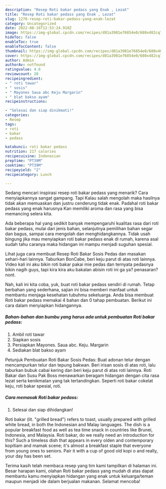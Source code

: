 ```yaml
---
description: "Resep Roti bakar pedass yang Enak , Lezat"
title: "Resep Roti bakar pedass yang Enak , Lezat"
slug: 1270-resep-roti-bakar-pedass-yang-enak-lezat
category: Uncategorized
date: 2022-08-16T12:53:24.910Z
image: https://img-global.cpcdn.com/recipes/d81a3981e76854e0/680x482cq70/roti-bakar-pedass-foto-resep-utama.jpg
hideToc: false
enableToc: true
enableTocContent: false
thumbnail: https://img-global.cpcdn.com/recipes/d81a3981e76854e0/680x482cq70/roti-bakar-pedass-foto-resep-utama.jpg
cover: https://img-global.cpcdn.com/recipes/d81a3981e76854e0/680x482cq70/roti-bakar-pedass-foto-resep-utama.jpg
author: Admin
authorAv: notfound
ratingvalue: 4.6
reviewcount: 20
recipeingredient:
- " roti tawar"
- " sosis"
- " Mayones Saua abc Keju Margarin"
- " blat bakso ayam"
recipeinstructions:

- "Selesai dan siap dinikmati!"
categories:
- Resep
tags:
- roti
- bakar
- pedass

katakunci: roti bakar pedass 
nutrition: 217 calories
recipecuisine: Indonesian
preptime: "PT39M"
cooktime: "PT39M"
recipeyield: "2"
recipecategory: Lunch

---
```



Sedang mencari inspirasi resep roti bakar pedass yang menarik? Cara menyiapkannya sangat gampang. Tapi Kalau salah mengolah maka hasilnya tidak akan memuaskan dan justru cenderung tidak enak. Padahal roti bakar pedass yang enak harusnya Kan memiliki aroma dan rasa yang bisa memancing selera kita.


Ada beberapa hal yang sedikit banyak mempengaruhi kualitas rasa dari roti bakar pedass, mulai dari jenis bahan, selanjutnya pemilihan bahan segar dan bagus, sampai cara mengolah dan menghidangkannya. Tidak usah bingung jika mau menyiapkan roti bakar pedass enak di rumah, karena asal sudah tahu caranya maka hidangan ini mampu menjadi suguhan spesial.

Lihat juga cara membuat Resep Roti Bakar Sosis Pedas dan masakan sehari-hari lainnya. Taburkan BonCabe, beri keju parut di atas roti lainnya. Video kali ini aku bikin roti bakar pakai mie pedas dan ternyata pedasnya bikin nagih guys, tapi kira kira aku bakalan abisin roti ini ga ya? penasaran? nont.


Nah, kali ini kita coba, yuk, buat roti bakar pedass sendiri di rumah. Tetap berbahan yang sederhana, sajian ini bisa memberi manfaat untuk membantu menjaga kesehatan tubuhmu sekeluarga. Anda bisa membuat Roti bakar pedass memakai 4 bahan dan 0 tahap pembuatan. Berikut ini cara dalam menyiapkan hidangannya.

<!--inarticleads1-->

##### Bahan-bahan dan bumbu yang harus ada untuk pembuatan Roti bakar pedass:

1. Ambil  roti tawar
1. Siapkan  sosis
1. Persiapkan  Mayones. Saua abc. Keju. Margarin
1. Sediakan  blat bakso ayam


Petunjuk Pembuatan Roti Bakar Sosis Pedas: Buat adonan telur dengan mencampurkan telur dan tepung bakwan. Beri irisan sosis di atas roti, lalu taburkan bubuk cabai kering dan beri keju parut di atas roti lainnya. Roti Bakar dan Susu Pak Boss menawarkan beragam hidangan dengan cita rasa lezat serta kenikmatan yang tak tertandingkan. Seperti roti bakar cokelat keju, roti bakar spesial, roti. 

<!--inarticleads2-->

##### Cara memasak Roti bakar pedass:


1. Selesai dan siap dihidangkan!

Roti bakar (lit. &#34;grilled bread&#34;) refers to toast, usually prepared with grilled white bread, in both the Indonesian and Malay languages. The dish is a popular breakfast food as well as tea time snack in countries like Brunei, Indonesia, and Malaysia. Roti bakar, do we really need an introduction for this? Such a timeless dish that appears in every olden and contemporary kopitiam and mamak scene; it&#39;s almost a breakfast staple that everyone from young ones to seniors. Pair it with a cup of good old kopi o and really, your day has been set. 

Terima kasih telah membaca resep yang tim kami tampilkan di halaman ini. Besar harapan kami, olahan Roti bakar pedass yang mudah di atas dapat membantu kamu menyiapkan hidangan yang enak untuk keluarga/teman maupun menjadi ide dalam berjualan makanan. Selamat mencoba!

